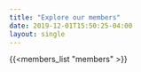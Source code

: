 ```yaml
---
title: "Explore our members"
date: 2019-12-01T15:50:25-04:00
layout: single
---
```

{{<members_list "members" >}}